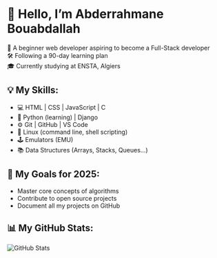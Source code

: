 # 👋 Hello, I’m Abderrahmane Bouabdallah

🎯 A beginner web developer aspiring to become a Full-Stack developer   
🛠️ Following a 90-day learning plan  
🎓 Currently studying at ENSTA, Algiers

## 💡 My Skills:
- 💻 HTML | CSS | JavaScript | C  
- 🐍 Python (learning) | Django  
- ⚙️ Git | GitHub | VS Code  
- 🐧 Linux (command line, shell scripting)  
- 🕹️ Emulators (EMU)  
- 📚 Data Structures (Arrays, Stacks, Queues...)

## 🚀 My Goals for 2025: 
- Master core concepts of algorithms  
- Contribute to open source projects  
- Document all my projects on GitHub

## 📊 My GitHub Stats:
![GitHub Stats](https://github-readme-stats.vercel.app/api?username=abderrahmane-bouabdallah&show_icons=true&theme=radical)
